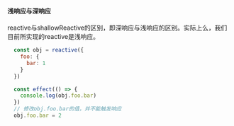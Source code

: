 <!--
 * @Description: 
-->
#### 浅响应与深响应
reactive与shallowReactive的区别，即深响应与浅响应的区别。实际上么，我们目前所实现的reactive是浅响应。
```javascript
  const obj = reactive({
    foo: { 
      bar: 1
    }
  })

  const effect(() => {
    console.log(obj.foo.bar)
  })
  // 修改obj.foo.bar的值，并不能触发响应
  obj.foo.bar = 2
```